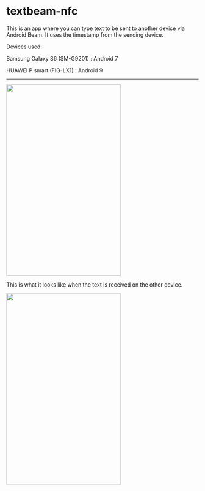# textbeam-nfc

This is an app where you can type text to be sent to another device via Android Beam. It uses the timestamp from the sending device.

Devices used:

Samsung Galaxy S6 (SM-G9201) : Android 7

HUAWEI P smart (FIG-LX1) : Android 9

---------------------

<img src="https://user-images.githubusercontent.com/12537673/218234131-6b416a87-b4f6-45cc-9619-004751582462.png" width="300" height="500">


This is what it looks like when the text is received on the other device.

<img src="https://user-images.githubusercontent.com/12537673/218234156-2aa5671d-1926-46ba-9d13-0dfdf8b2d10c.jpg" width="300" height="500">


